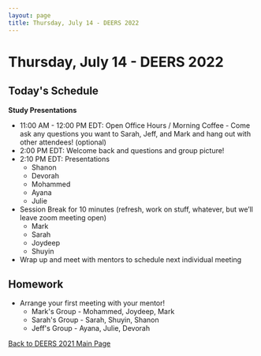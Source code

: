 ```yaml
---
layout: page
title: Thursday, July 14 - DEERS 2022
---
```


# Thursday, July 14 - DEERS 2022

## Today's Schedule

__Study Presentations__

* 11:00 AM - 12:00 PM EDT: Open Office Hours / Morning Coffee - Come ask any questions you want to Sarah, Jeff, and Mark and hang out with other attendees!  (optional)
* 2:00 PM EDT: Welcome back and questions and group picture!
* 2:10 PM EDT: Presentations
    * Shanon
    * Devorah
    * Mohammed
    * Ayana
    * Julie
* Session Break for 10 minutes (refresh, work on stuff, whatever, but we’ll leave zoom meeting open)
    * Mark
    * Sarah
    * Joydeep
    * Shuyin
* Wrap up and meet with mentors to schedule next individual meeting

## Homework

* Arrange your first meeting with your mentor!
    * Mark's Group - Mohammed, Joydeep, Mark
    * Sarah's Group - Sarah, Shuyin, Shanon
    * Jeff's Group - Ayana, Julie, Devorah

[Back to DEERS 2021 Main Page](/deers2021)